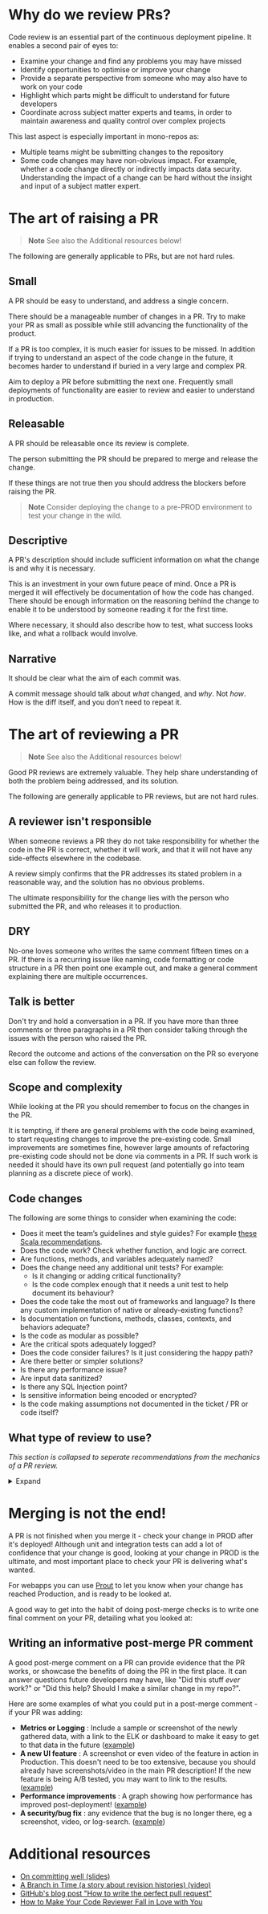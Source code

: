 # Why do we review PRs?
Code review is an essential part of the continuous deployment pipeline. It enables a second pair of eyes to:
- Examine your change and find any problems you may have missed
- Identify opportunities to optimise or improve your change
- Provide a separate perspective from someone who may also have to work on your code
- Highlight which parts might be difficult to understand for future developers
- Coordinate across subject matter experts and teams, in order to maintain awareness and quality control over complex projects

This last aspect is especially important in mono-repos as:
- Multiple teams might be submitting changes to the repository
- Some code changes may have non-obvious impact. For example, whether a code change directly or indirectly impacts data security. Understanding the impact of a change can be hard without the insight and input of a subject matter expert.

# The art of raising a PR
> **Note**
> See also the Additional resources below!

The following are generally applicable to PRs, but are not hard rules.

## Small
A PR should be easy to understand, and address a single concern.

There should be a manageable number of changes in a PR. Try to make your PR as small as possible while still advancing the functionality of the product.

If a PR is too complex, it is much easier for issues to be missed. In addition if trying to understand an aspect of the code change in the future, it becomes harder to understand if buried in a very large and complex PR.

Aim to deploy a PR before submitting the next one. Frequently small deployments of functionality are easier to review and easier to understand in production.

## Releasable
A PR should be releasable once its review is complete.

The person submitting the PR should be prepared to merge and release the change.

If these things are not true then you should address the blockers before raising the PR.

>**Note**
>Consider deploying the change to a pre-PROD environment to test your change in the wild.

## Descriptive
A PR's description should include sufficient information on what the change is and why it is necessary.

This is an investment in your own future peace of mind. Once a PR is merged it will effectively be documentation of how the code has changed. There should be enough information on the reasoning behind the change to enable it to be understood by someone reading it for the first time.

Where necessary, it should also describe how to test, what success looks like, and what a rollback would involve.

## Narrative
It should be clear what the aim of each commit was.

A commit message should talk about _what_ changed, and _why_. Not _how_. How is the diff itself, and you don’t need to repeat it.

# The art of reviewing a PR
> **Note**
> See also the Additional resources below!

Good PR reviews are extremely valuable. They help share understanding of both the problem being addressed, and its solution.

The following are generally applicable to PR reviews, but are not hard rules.

## A reviewer isn't responsible
When someone reviews a PR they do not take responsibility for whether the code in the PR is correct, whether it will work, and that it will not have any side-effects elsewhere in the codebase.

A review simply confirms that the PR addresses its stated problem in a reasonable way, and the solution has no obvious problems.

The ultimate responsibility for the change lies with the person who submitted the PR, and who releases it to production.

## DRY
No-one loves someone who writes the same comment fifteen times on a PR. If there is a recurring issue like naming, code formatting or code structure in a PR then point one example out, and make a general comment explaining there are multiple occurrences.

## Talk is better
Don't try and hold a conversation in a PR. If you have more than three comments or three paragraphs in a PR then consider talking through the issues with the person who raised the PR.

Record the outcome and actions of the conversation on the PR so everyone else can follow the review.

## Scope and complexity
While looking at the PR you should remember to focus on the changes in the PR.

It is tempting, if there are general problems with the code being examined, to start requesting changes to improve the pre-existing code. Small improvements are sometimes fine, however large amounts of refactoring pre-existing code should not be done via comments in a PR. If such work is needed it should have its own pull request (and potentially go into team planning as a discrete piece of work).

## Code changes
The following are some things to consider when examining the code:
- Does it meet the team’s guidelines and style guides? For example [these Scala recommendations](./scala.md).
- Does the code work? Check whether function, and logic are correct.
- Are functions, methods, and variables adequately named?
- Does the change need any additional unit tests? For example:
	- Is it changing or adding critical functionality?
	- Is the code complex enough that it needs a unit test to help document its behaviour?
- Does the code take the most out of frameworks and language? Is there any custom implementation of native or already-existing functions?
- Is documentation on functions, methods, classes, contexts, and behaviors adequate?
- Is the code as modular as possible?
- Are the critical spots adequately logged?
- Does the code consider failures? Is it just considering the happy path?
- Are there better or simpler solutions?
- Is there any performance issue?
- Are input data sanitized?
- Is there any SQL Injection point?
- Is sensitive information being encoded or encrypted?
- Is the code making assumptions not documented in the ticket / PR or code itself?


## What type of review to use?
_This section is collapsed to seperate recommendations from the mechanics of a PR review._

<details>
<summary>Expand</summary>

There are 3 types of review that can be applied to a PR.

### Comment
This adds a comment to the PR at a selected position in the code display. The comment will be visible within the pull request both in the changes tab and the discussion tab.

This should be the most common kind of review. Use it to discuss changes, to ask questions and to recommend most code changes.

Adding a comment does not prevent merging the pull request. It is the PR owners responsibility to ensure that all comments in a PR are addressed and responded to before merging.

### Request change
A review that requests a code change will block any deployment of the PR.

This will remain until the reviewer who requested the change approves the PR - even if another user reviews and approves the code change.  No one can merge this change until the reviewer approves it.

This is a very “heavy-handed” action and should be reserved for situations where the requested change is needed to prevent significant problems.

It is up to the developers discretion as to what constitutes a significant problem as this will be different in every code base, but some generic examples are:
- Change will introduce a run-time error.
- Change will introduce a performance problem.
- Change will introduce a problem with other parts of the system.

If a reviewer applies the “Request change” action, then they take ownership of getting that change applied. It is their responsibility to pair with and assist the developer to apply the fix they have requested.

If the requested change is in dispute, for example, the author of the PR disagrees with the change or thinks it should be applied separately, the process for resolution is as follows:
- PR author and change requester speak face-to-face (or on chat), and attempt to resolve their differences. The outcome of this discussion should be summarised and recorded in the PR.
- If the PR author and change requester are unable to agree, a third party should be brought into the discussion to facilitate, and if necessary make a final decision on the item under consideration. The outcome of this discussion should be summarised and recorded in the PR.

### Approve
Approving the PR will allow the author to merge the code. The author should address, and respond to comments on the PR before they do so.

PR approval allows the addition of a general comment that will be displayed in the conversation tab.

Note: If a different reviewer has requested a code change using the “request change” option, you will not be able to approve the PR.  It is effectively blocked until the requester has approved the PR.

</details>

# Merging is not the end!
A PR is not finished when you merge it - check your change in PROD after it's deployed! Although unit and integration tests can add a lot of confidence that your change is good, looking at your change in PROD is the ultimate, and most important place to check your PR is delivering what's wanted.

For webapps you can use [Prout](https://github.com/guardian/prout) to let you know when your change has reached Production, and is ready to be looked at.

A good way to get into the habit of doing post-merge checks is to write one final comment on your PR, detailing what you looked at:

## Writing an informative post-merge PR comment
A good post-merge comment on a PR can provide evidence that the PR works, or showcase the benefits of doing the PR in the first place. It can answer questions future developers may have, like "Did this stuff _ever_ work?" or "Did this help? Should I make a similar change in my repo?".

Here are some examples of what you could put in a post-merge comment - if your PR was adding:
* **Metrics or Logging** : Include a sample or screenshot of the newly gathered data, with a link to the ELK or dashboard to make it easy to get to that data in the future ([example](https://github.com/guardian/ophan/pull/4065#issuecomment-802200900))
* **A new UI feature** : A screenshot or even video of the feature in action in Production. This doesn't need to be too extensive, because you should already have screenshots/video in the main PR description! If the new feature is being A/B tested, you may want to link to the results. ([example](https://github.com/guardian/ophan/pull/3406#issuecomment-522595859))
* **Performance improvements** : A graph showing how performance has improved post-deployment! ([example](https://github.com/guardian/ophan/pull/4435#issuecomment-1056778719))
* **A security/bug fix** : any evidence that the bug is no longer there, eg a screenshot, video, or log-search. ([example](https://github.com/guardian/ophan/pull/2896#issuecomment-415489771))

# Additional resources
- [On committing well (slides)](https://www.slideshare.net/jaylett/on-committing-well)
- [A Branch in Time (a story about revision histories) (video)](https://tekin.co.uk/2019/02/a-talk-about-revision-histories)
- [GitHub's blog post "How to write the perfect pull request"](https://github.com/blog/1943-how-to-write-the-perfect-pull-request)
- [How to Make Your Code Reviewer Fall in Love with You](https://mtlynch.io/code-review-love/)
